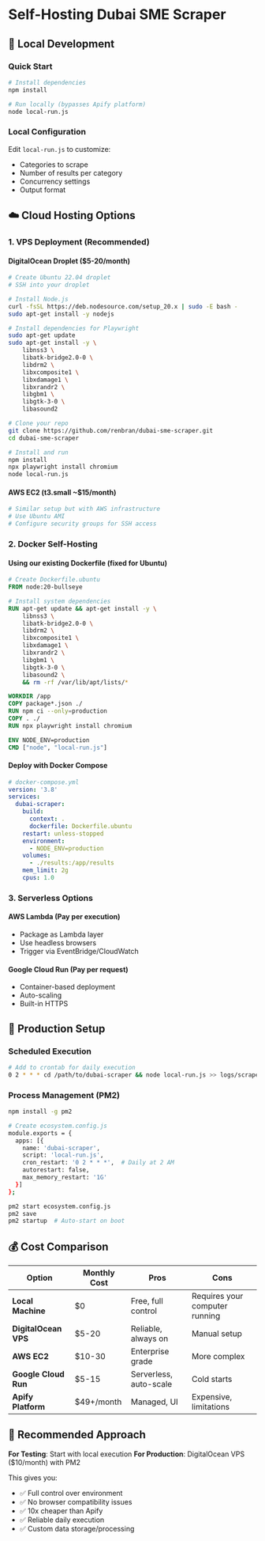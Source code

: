 # Self-Hosting Dubai SME Scraper

## 🚀 Local Development

### Quick Start
```bash
# Install dependencies
npm install

# Run locally (bypasses Apify platform)
node local-run.js
```

### Local Configuration
Edit `local-run.js` to customize:
- Categories to scrape
- Number of results per category
- Concurrency settings
- Output format

## ☁️ Cloud Hosting Options

### 1. **VPS Deployment (Recommended)**

#### DigitalOcean Droplet ($5-20/month)
```bash
# Create Ubuntu 22.04 droplet
# SSH into your droplet

# Install Node.js
curl -fsSL https://deb.nodesource.com/setup_20.x | sudo -E bash -
sudo apt-get install -y nodejs

# Install dependencies for Playwright
sudo apt-get update
sudo apt-get install -y \
    libnss3 \
    libatk-bridge2.0-0 \
    libdrm2 \
    libxcomposite1 \
    libxdamage1 \
    libxrandr2 \
    libgbm1 \
    libgtk-3-0 \
    libasound2

# Clone your repo
git clone https://github.com/renbran/dubai-sme-scraper.git
cd dubai-sme-scraper

# Install and run
npm install
npx playwright install chromium
node local-run.js
```

#### AWS EC2 (t3.small ~$15/month)
```bash
# Similar setup but with AWS infrastructure
# Use Ubuntu AMI
# Configure security groups for SSH access
```

### 2. **Docker Self-Hosting**

#### Using our existing Dockerfile (fixed for Ubuntu)
```dockerfile
# Create Dockerfile.ubuntu
FROM node:20-bullseye

# Install system dependencies
RUN apt-get update && apt-get install -y \
    libnss3 \
    libatk-bridge2.0-0 \
    libdrm2 \
    libxcomposite1 \
    libxdamage1 \
    libxrandr2 \
    libgbm1 \
    libgtk-3-0 \
    libasound2 \
    && rm -rf /var/lib/apt/lists/*

WORKDIR /app
COPY package*.json ./
RUN npm ci --only=production
COPY . ./
RUN npx playwright install chromium

ENV NODE_ENV=production
CMD ["node", "local-run.js"]
```

#### Deploy with Docker Compose
```yaml
# docker-compose.yml
version: '3.8'
services:
  dubai-scraper:
    build: 
      context: .
      dockerfile: Dockerfile.ubuntu
    restart: unless-stopped
    environment:
      - NODE_ENV=production
    volumes:
      - ./results:/app/results
    mem_limit: 2g
    cpus: 1.0
```

### 3. **Serverless Options**

#### AWS Lambda (Pay per execution)
- Package as Lambda layer
- Use headless browsers
- Trigger via EventBridge/CloudWatch

#### Google Cloud Run (Pay per request)
- Container-based deployment
- Auto-scaling
- Built-in HTTPS

## 🔧 Production Setup

### Scheduled Execution
```bash
# Add to crontab for daily execution
0 2 * * * cd /path/to/dubai-scraper && node local-run.js >> logs/scraper.log 2>&1
```

### Process Management (PM2)
```bash
npm install -g pm2

# Create ecosystem.config.js
module.exports = {
  apps: [{
    name: 'dubai-scraper',
    script: 'local-run.js',
    cron_restart: '0 2 * * *',  # Daily at 2 AM
    autorestart: false,
    max_memory_restart: '1G'
  }]
};

pm2 start ecosystem.config.js
pm2 save
pm2 startup  # Auto-start on boot
```

## 💰 Cost Comparison

| Option | Monthly Cost | Pros | Cons |
|--------|--------------|------|------|
| **Local Machine** | $0 | Free, full control | Requires your computer running |
| **DigitalOcean VPS** | $5-20 | Reliable, always on | Manual setup |
| **AWS EC2** | $10-30 | Enterprise grade | More complex |
| **Google Cloud Run** | $5-15 | Serverless, auto-scale | Cold starts |
| **Apify Platform** | $49+/month | Managed, UI | Expensive, limitations |

## 🎯 Recommended Approach

**For Testing**: Start with local execution
**For Production**: DigitalOcean VPS ($10/month) with PM2

This gives you:
- ✅ Full control over environment
- ✅ No browser compatibility issues  
- ✅ 10x cheaper than Apify
- ✅ Reliable daily execution
- ✅ Custom data storage/processing